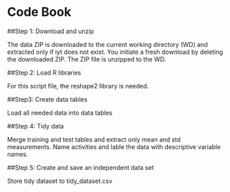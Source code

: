 Code Book
=========

##Step 1: Download and unzip

The data ZIP is downloaded to the current working directory (WD) and extracted only if iyt does not exist. You initiate a fresh download by deleting the downloaded ZIP.
The ZIP file is unzipped to the WD.

##Step 2: Load R libraries

For this script file, the reshape2 library is needed.

##Step3: Create data tables

Load all needed data into data tables

##Step 4: Tidy data

Merge training and test tables and extract only mean and std measurements. Name activities and lable the data with descriptive variable names.

##Step 5: Create and save an independent data set

Store tidy dataset to tidy_dataset.csv


